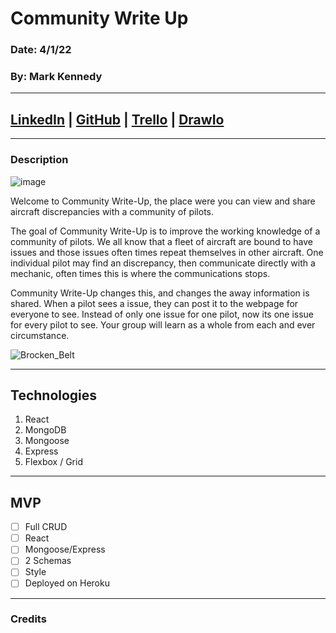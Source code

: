 # Community Write Up

### Date: 4/1/22

### By: Mark Kennedy

---

## [LinkedIn](https://www.linkedin.com/in/kennedymark680/) | [GitHub](https://github.com/kennedymark680/) | [Trello](https://trello.com/b/7sONZpQv/community-write-up) | [DrawIo](https://drive.google.com/file/d/1ultMpDuso060pCxAzdU8LAp0ERsu0eEk/view?usp=sharing)

---

### Description

![image](https://www.linkpicture.com/q/Untitled_296.png)

Welcome to Community Write-Up, the place were you can view and share aircraft discrepancies with a community of pilots.

The goal of Community Write-Up is to improve the working knowledge of a community of pilots. We all know that a fleet of aircraft are bound to have issues and those issues often times repeat themselves in other aircraft. One individual pilot may find an discrepancy, then communicate directly with a mechanic, often times this is where the communications stops.

Community Write-Up changes this, and changes the away information is shared. When a pilot sees a issue, they can post it to the webpage for everyone to see. Instead of only one issue for one pilot, now its one issue for every pilot to see. Your group will learn as a whole from each and ever circumstance.

![Brocken_Belt](https://i.ibb.co/p21WBB0/IMG-4408.jpg)

---

## **Technologies**

1.  React
2.  MongoDB
3.  Mongoose
4.  Express
5.  Flexbox / Grid

---

## **MVP**

- [ ] Full CRUD
- [ ] React
- [ ] Mongoose/Express
- [ ] 2 Schemas
- [ ] Style
- [ ] Deployed on Heroku

---

### **Credits**
